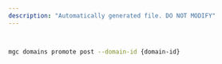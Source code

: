 ```yaml
---
description: "Automatically generated file. DO NOT MODIFY"
---
```


```bash


mgc domains promote post --domain-id {domain-id}

```